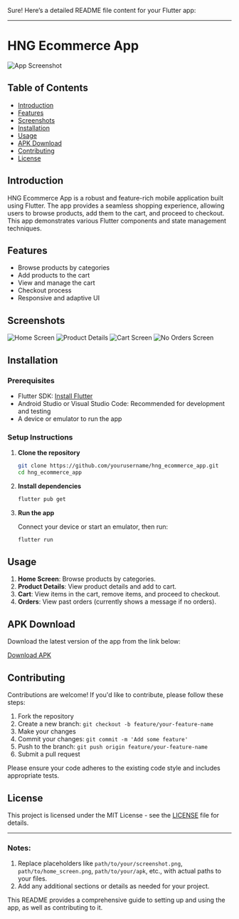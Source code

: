 Sure! Here’s a detailed README file content for your Flutter app:

---

# HNG Ecommerce App

![App Screenshot](path/to/your/screenshot.png)

## Table of Contents

- [Introduction](#introduction)
- [Features](#features)
- [Screenshots](#screenshots)
- [Installation](#installation)
- [Usage](#usage)
- [APK Download](#apk-download)
- [Contributing](#contributing)
- [License](#license)

## Introduction

HNG Ecommerce App is a robust and feature-rich mobile application built using Flutter. The app provides a seamless shopping experience, allowing users to browse products, add them to the cart, and proceed to checkout. This app demonstrates various Flutter components and state management techniques.

## Features

- Browse products by categories
- Add products to the cart
- View and manage the cart
- Checkout process
- Responsive and adaptive UI

## Screenshots

![Home Screen](path/to/home_screen.png)
![Product Details](path/to/product_details.png)
![Cart Screen](path/to/cart_screen.png)
![No Orders Screen](path/to/no_orders_screen.png)

## Installation

### Prerequisites

- Flutter SDK: [Install Flutter](https://flutter.dev/docs/get-started/install)
- Android Studio or Visual Studio Code: Recommended for development and testing
- A device or emulator to run the app

### Setup Instructions

1. **Clone the repository**

   ```bash
   git clone https://github.com/yourusername/hng_ecommerce_app.git
   cd hng_ecommerce_app
   ```

2. **Install dependencies**

   ```bash
   flutter pub get
   ```

3. **Run the app**

   Connect your device or start an emulator, then run:

   ```bash
   flutter run
   ```

## Usage

1. **Home Screen**: Browse products by categories.
2. **Product Details**: View product details and add to cart.
3. **Cart**: View items in the cart, remove items, and proceed to checkout.
4. **Orders**: View past orders (currently shows a message if no orders).

## APK Download

Download the latest version of the app from the link below:

[Download APK](path/to/your/apk)

## Contributing

Contributions are welcome! If you'd like to contribute, please follow these steps:

1. Fork the repository
2. Create a new branch: `git checkout -b feature/your-feature-name`
3. Make your changes
4. Commit your changes: `git commit -m 'Add some feature'`
5. Push to the branch: `git push origin feature/your-feature-name`
6. Submit a pull request

Please ensure your code adheres to the existing code style and includes appropriate tests.

## License

This project is licensed under the MIT License - see the [LICENSE](LICENSE) file for details.

---

### Notes:

1. Replace placeholders like `path/to/your/screenshot.png`, `path/to/home_screen.png`, `path/to/your/apk`, etc., with actual paths to your files.
2. Add any additional sections or details as needed for your project.

This README provides a comprehensive guide to setting up and using the app, as well as contributing to it.
